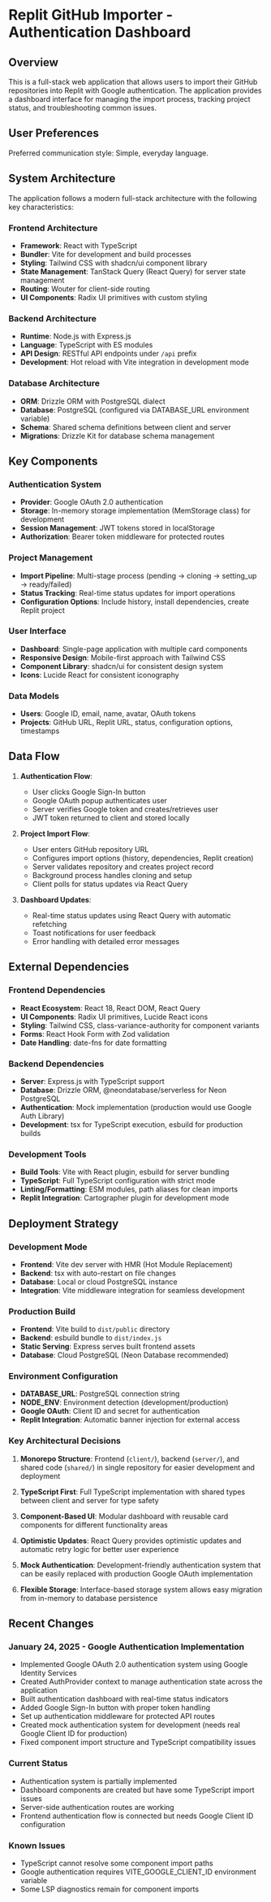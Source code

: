 # Replit GitHub Importer - Authentication Dashboard

## Overview

This is a full-stack web application that allows users to import their GitHub repositories into Replit with Google authentication. The application provides a dashboard interface for managing the import process, tracking project status, and troubleshooting common issues.

## User Preferences

Preferred communication style: Simple, everyday language.

## System Architecture

The application follows a modern full-stack architecture with the following key characteristics:

### Frontend Architecture
- **Framework**: React with TypeScript
- **Bundler**: Vite for development and build processes
- **Styling**: Tailwind CSS with shadcn/ui component library
- **State Management**: TanStack Query (React Query) for server state management
- **Routing**: Wouter for client-side routing
- **UI Components**: Radix UI primitives with custom styling

### Backend Architecture
- **Runtime**: Node.js with Express.js
- **Language**: TypeScript with ES modules
- **API Design**: RESTful API endpoints under `/api` prefix
- **Development**: Hot reload with Vite integration in development mode

### Database Architecture
- **ORM**: Drizzle ORM with PostgreSQL dialect
- **Database**: PostgreSQL (configured via DATABASE_URL environment variable)
- **Schema**: Shared schema definitions between client and server
- **Migrations**: Drizzle Kit for database schema management

## Key Components

### Authentication System
- **Provider**: Google OAuth 2.0 authentication
- **Storage**: In-memory storage implementation (MemStorage class) for development
- **Session Management**: JWT tokens stored in localStorage
- **Authorization**: Bearer token middleware for protected routes

### Project Management
- **Import Pipeline**: Multi-stage process (pending → cloning → setting_up → ready/failed)
- **Status Tracking**: Real-time status updates for import operations
- **Configuration Options**: Include history, install dependencies, create Replit project

### User Interface
- **Dashboard**: Single-page application with multiple card components
- **Responsive Design**: Mobile-first approach with Tailwind CSS
- **Component Library**: shadcn/ui for consistent design system
- **Icons**: Lucide React for consistent iconography

### Data Models
- **Users**: Google ID, email, name, avatar, OAuth tokens
- **Projects**: GitHub URL, Replit URL, status, configuration options, timestamps

## Data Flow

1. **Authentication Flow**:
   - User clicks Google Sign-In button
   - Google OAuth popup authenticates user
   - Server verifies Google token and creates/retrieves user
   - JWT token returned to client and stored locally

2. **Project Import Flow**:
   - User enters GitHub repository URL
   - Configures import options (history, dependencies, Replit creation)
   - Server validates repository and creates project record
   - Background process handles cloning and setup
   - Client polls for status updates via React Query

3. **Dashboard Updates**:
   - Real-time status updates using React Query with automatic refetching
   - Toast notifications for user feedback
   - Error handling with detailed error messages

## External Dependencies

### Frontend Dependencies
- **React Ecosystem**: React 18, React DOM, React Query
- **UI Components**: Radix UI primitives, Lucide React icons
- **Styling**: Tailwind CSS, class-variance-authority for component variants
- **Forms**: React Hook Form with Zod validation
- **Date Handling**: date-fns for date formatting

### Backend Dependencies
- **Server**: Express.js with TypeScript support
- **Database**: Drizzle ORM, @neondatabase/serverless for Neon PostgreSQL
- **Authentication**: Mock implementation (production would use Google Auth Library)
- **Development**: tsx for TypeScript execution, esbuild for production builds

### Development Tools
- **Build Tools**: Vite with React plugin, esbuild for server bundling
- **TypeScript**: Full TypeScript configuration with strict mode
- **Linting/Formatting**: ESM modules, path aliases for clean imports
- **Replit Integration**: Cartographer plugin for development mode

## Deployment Strategy

### Development Mode
- **Frontend**: Vite dev server with HMR (Hot Module Replacement)
- **Backend**: tsx with auto-restart on file changes
- **Database**: Local or cloud PostgreSQL instance
- **Integration**: Vite middleware integration for seamless development

### Production Build
- **Frontend**: Vite build to `dist/public` directory
- **Backend**: esbuild bundle to `dist/index.js`
- **Static Serving**: Express serves built frontend assets
- **Database**: Cloud PostgreSQL (Neon Database recommended)

### Environment Configuration
- **DATABASE_URL**: PostgreSQL connection string
- **NODE_ENV**: Environment detection (development/production)
- **Google OAuth**: Client ID and secret for authentication
- **Replit Integration**: Automatic banner injection for external access

### Key Architectural Decisions

1. **Monorepo Structure**: Frontend (`client/`), backend (`server/`), and shared code (`shared/`) in single repository for easier development and deployment

2. **TypeScript First**: Full TypeScript implementation with shared types between client and server for type safety

3. **Component-Based UI**: Modular dashboard with reusable card components for different functionality areas

4. **Optimistic Updates**: React Query provides optimistic updates and automatic retry logic for better user experience

5. **Mock Authentication**: Development-friendly authentication system that can be easily replaced with production Google OAuth implementation

6. **Flexible Storage**: Interface-based storage system allows easy migration from in-memory to database persistence

## Recent Changes

### January 24, 2025 - Google Authentication Implementation
- Implemented Google OAuth 2.0 authentication system using Google Identity Services
- Created AuthProvider context to manage authentication state across the application
- Built authentication dashboard with real-time status indicators
- Added Google Sign-In button with proper token handling
- Set up authentication middleware for protected API routes
- Created mock authentication system for development (needs real Google Client ID for production)
- Fixed component import structure and TypeScript compatibility issues

### Current Status
- Authentication system is partially implemented
- Dashboard components are created but have some TypeScript import issues
- Server-side authentication routes are working
- Frontend authentication flow is connected but needs Google Client ID configuration

### Known Issues
- TypeScript cannot resolve some component import paths
- Google authentication requires VITE_GOOGLE_CLIENT_ID environment variable
- Some LSP diagnostics remain for component imports